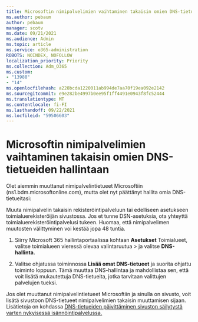 ```yaml
---
title: Microsoftin nimipalvelimien vaihtaminen takaisin omien DNS-tietueiden hallintaan
ms.author: pebaum
author: pebaum
manager: scotv
ms.date: 09/21/2021
ms.audience: Admin
ms.topic: article
ms.service: o365-administration
ROBOTS: NOINDEX, NOFOLLOW
localization_priority: Priority
ms.collection: Adm_O365
ms.custom:
- "13988"
- "14"
ms.openlocfilehash: a228bcda1220011ab994de7aa70f19ea092e2142
ms.sourcegitcommit: e9e282be4997b0ee95f1ff4491e0943f8fc52444
ms.translationtype: MT
ms.contentlocale: fi-FI
ms.lasthandoff: 09/22/2021
ms.locfileid: "59506603"
---
```

# <a name="changing-from-microsoft-nameservers-back-to-managing-your-own-dns-records"></a>Microsoftin nimipalvelimien vaihtaminen takaisin omien DNS-tietueiden hallintaan

Olet aiemmin muuttanut nimipalvelintietueet Microsoftiin (ns1.bdm.microsoftonline.com), mutta olet nyt päättänyt hallita omia DNS-tietueitasi:

Muuta nimipalvelin takaisin rekisteröintipalveluun tai edelliseen asetukseen toimialuerekisteröijän sivustossa. Jos et tunne DSN-asetuksia, ota yhteyttä toimialuerekisteröintipalvelusi tukeen. Huomaa, että nimipalvelimen muutosten välittyminen voi kestää jopa 48 tuntia. 

1. Siirry Microsoft 365 hallintaportaalissa kohtaan **Asetukset** Toimialueet, valitse toimialueen vieressä olevaa valintaruutua  >  [](https://admin.microsoft.com/Adminportal/Home#/Domains)ja valitse **DNS-hallinta.** 

2. Valitse ohjatussa toiminnossa **Lisää omat DNS-tietueet** ja suorita ohjattu toiminto loppuun. Tämä muuttaa DNS-hallintaa ja mahdollistaa sen, että voit lisätä mukautettuja DNS-tietueita, jotka tarvitaan valittujen palvelujen tueksi.

Jos olet muuttanut nimipalvelintietueet Microsoftiin ja sinulla on sivusto, voit lisätä sivustoon DNS-tietueet nimipalvelimien takaisin muuttamisen sijaan. Lisätietoja on kohdassa [DNS-tietueiden päivittäminen sivuston säilytystä varten nykyisessä isännöintipalvelussa.](https://docs.microsoft.com/microsoft-365/admin/dns/update-dns-records-to-retain-current-hosting-provider)


